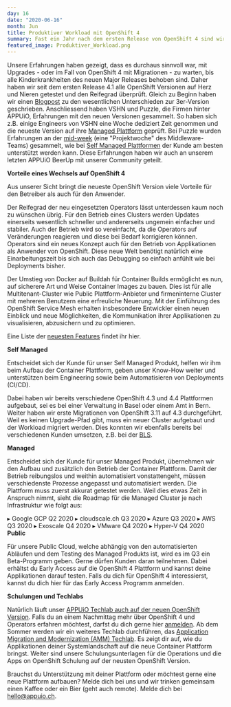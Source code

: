 ```yaml
---
day: 16
date: "2020-06-16"
month: Jun
title: Produktiver Workload mit OpenShift 4
summary: Fast ein Jahr nach dem ersten Release von OpenShift 4 sind wir der Meinung, dass die OpenShift Container Platform (OCP) in der Version 4.4 bereit für produktiven Workload ist.
featured_image: Produktiver_Workload.png
---
```

Unsere Erfahrungen haben gezeigt, dass es durchaus sinnvoll war, mit Upgrades - oder im Fall von OpenShift 4 mit Migrationen - zu warten, bis alle Kinderkrankheiten des neuen Major Releases behoben sind. Daher haben wir seit dem ersten Release 4.1 alle OpenShift Versionen auf Herz und Nieren getestet und den Reifegrad überprüft. Gleich zu Beginn haben wir einen [Blogpost](https://www.appuio.ch/en/blog/2019-08-29-openshift-4/) zu den wesentlichen Unterschieden zur 3er-Version geschrieben. Anschliessend haben VSHN und Puzzle, die Firmen hinter APPUiO, Erfahrungen mit den neuen Versionen gesammelt. So haben sich z.B. einige Engineers von VSHN eine Woche dediziert Zeit genommen und die neueste Version auf ihre [Managed Plattform](https://www.appuio.ch/managed-private.html) geprüft. Bei Puzzle wurden Erfahrungen an der [mid-week](https://www.appuio.ch/en/blog/2019-08-29-openshift-4/) (eine "Projektwoche" des Middleware-Teams) gesammelt, wie bei [Self Managed Plattformen](https://www.appuio.ch/unmanaged.html) der Kunde am besten unterstützt werden kann. Diese Erfahrungen haben wir auch an unserem letzten APPUiO BeerUp mit unserer Community geteilt.

**Vorteile eines Wechsels auf OpenShift 4**

Aus unserer Sicht bringt die neueste OpenShift Version viele Vorteile für den Betreiber als auch für den Anwender.

Der Reifegrad der neu eingesetzten Operators lässt unterdessen kaum noch zu wünschen übrig. Für den Betrieb eines Clusters werden Updates einerseits wesentlich schneller und andererseits ungemein einfacher und stabiler. Auch der Betrieb wird so vereinfacht, da die Operators auf Veränderungen reagieren und diese bei Bedarf korrigieren können. Operators sind ein neues Konzept auch für den Betrieb von Applikationen als Anwender von OpenShift. Diese neue Welt benötigt natürlich eine Einarbeitungszeit bis sich auch das Debugging so einfach anfühlt wie bei Deployments bisher.

Der Umstieg von Docker auf Buildah für Container Builds ermöglicht es nun, auf sicherere Art und Weise Container Images zu bauen. Dies ist für alle Multitenant-Cluster wie Public Plattform-Anbieter und firmeninterne Cluster mit mehreren Benutzern eine erfreuliche Neuerung. Mit der Einführung des OpenShift Service Mesh erhalten insbesondere Entwickler einen neuen Einblick und neue Möglichkeiten, die Kommunikation ihrer Applikationen zu visualisieren, abzusichern und zu optimieren.

Eine Liste der [neuesten Features](https://docs.openshift.com/container-platform/4.4/release_notes/ocp-4-4-release-notes.html) findet ihr hier.

**Self Managed**

Entscheidet sich der Kunde für unser Self Managed Produkt, helfen wir ihm beim Aufbau der Container Plattform, geben unser Know-How weiter und unterstützen beim Engineering sowie beim Automatisieren von Deployments (CI/CD).

Dabei haben wir bereits verschiedene OpenShift 4.3 und 4.4 Plattformen aufgebaut, sei es bei einer Verwaltung in Basel oder einem Amt in Bern. Weiter haben wir erste Migrationen von OpenShift 3.11 auf 4.3 durchgeführt. Weil es keinen Upgrade-Pfad gibt, muss ein neuer Cluster aufgebaut und der Workload migriert werden. Dies konnten wir ebenfalls bereits bei verschiedenen Kunden umsetzen, z.B. bei der [BLS](https://www.puzzle.ch/referenzen/openshift-plattform-fuer-die-bls-ag).

**Managed**

Entscheidet sich der Kunde für unser Managed Produkt, übernehmen wir den Aufbau und zusätzlich den Betrieb der Container Plattform. Damit der Betrieb reibungslos und weithin automatisiert vonstattengeht, müssen verschiedenste Prozesse angepasst und automatisiert werden. Die Plattform muss zuerst akkurat getestet werden. Weil dies etwas Zeit in Anspruch nimmt, sieht die Roadmap für die Managed Cluster je nach Infrastruktur wie folgt aus:

▸ Google GCP Q2 2020
▸ cloudscale.ch Q3 2020
▸ Azure Q3 2020
▸ AWS Q3 2020
▸ Exoscale Q4 2020
▸ VMware Q4 2020
▸ Hyper-V Q4 2020
**Public**

Für unsere Public Cloud, welche abhängig von den automatisierten Abläufen und dem Testing des Managed Produkts ist, wird es im Q3 ein Beta-Programm geben. Gerne dürfen Kunden daran teilnehmen. Dabei erhältst du Early Access auf die OpenShift 4 Plattform und kannst deine Applikationen darauf testen. Falls du dich für OpenShift 4 interessierst, kannst du dich hier für das Early Access Programm anmelden.

<!--[if lte IE 8]> <script charset="utf-8" type="text/javascript" src="https://js.hsforms.net/forms/v2-legacy.js"></script> <![endif]-->
**Schulungen und Techlabs**

Natürlich läuft unser [APPUiO Techlab auch auf der neuen OpenShift Version](https://www.appuio.ch/en/blog/2020-03-18-neu-techlab-auf-openshift-4-3/). Falls du an einem Nachmittag mehr über OpenShift 4 und Operators erfahren möchtest, darfst du dich gerne hier [anmelden](https://appuio.ch/techlabs.html). Ab dem Sommer werden wir ein weiteres Techlab durchführen, das [Application Migration and Modernization (AMM) Techlab](https://appuio.ch/ammtechlab.html). Es zeigt dir auf, wie du Applikationen deiner Systemlandschaft auf die neue Container Plattform bringst. Weiter sind unsere Schulungsunterlagen für die Operations und die Apps on OpenShift Schulung auf der neusten OpenShift Version.

Brauchst du Unterstützung mit deiner Plattform oder möchtest gerne eine neue Plattform aufbauen? Melde dich bei uns und wir trinken gemeinsam einen Kaffee oder ein Bier (geht auch remote). Melde dich bei [hello@appuio.ch](mailto:hello@appuio.ch).


